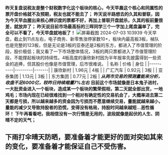 **昨天复盘说税友是整个财税数字化这个板块的核心，今天早晨这个核心和同属性的票开盘价格就不及预期，税友也就不能去了；
昨天说半路想去的久其和普联，因为今天早血腥出来核心辨识度的票都不好，再加上普联开盘就杀，久其的板前量很差，就放弃了；
昨天说目前市场最高标的三晖同学三个一字加上尾盘漏单了，完全可以不看了，今天早盘就地板了！**
![屏幕截图 2024-07-03 103939](https://github.com/kklee888/blog/assets/141330778/ececd50d-9c54-4be6-89c3-48dd84cd7084)
今天早盘，截止到11点左右，电子商务、新零售涨停家数10+，板块内最高板3板，梯队也是完整的123板，但是无论是3板的亚泰还是2板的东方，都进入了市值管理的阶段，股价极低；我又看了一下市场整体情况，3板的两只票都进入了市值管理阶段，不能撑起板块的持续性。4板高度的康欣新村因为半年报率先披露得到一些资金的追捧，但其股价也像是市值管理，后市很难说。
| 名称     | 价格    | 身位  |
|----------|---------|-------|
| 康欣新村 | 1.96元  | 4板   |
| 广汇汽车 | 0.92元  | 3板   |
| 亚泰集团 | 1.13元  | 3板   |
| 东方集团 | 0.77元  | 2板   |
_**从两市交易的预测量能来分析，收盘不足6000亿，较昨日持续缩量7%左右**_
**目前这个市场就像是日本鬼子进村，一大批资金进入一个板块，造成某一个板块的繁荣假相，第二天就全部出货，一地鸡毛；市场内现在已经很难找到一个相对有确定性的交易机会了，大概率进去第二天都是亏损，所以越来越多的资金因为亏损而不愿意继续交易，量能就越来越小，量能的减少又导致持股者的恐慌，变得没有格局，持股时间越来越短…恶性循环！
下午再看看吧，我相信没有一次行情是无用的，波段就像是起伏的人生、阴晴不定的天气；**
## 下雨打伞晴天防晒，要准备着才能更好的面对突如其来的变化，要准备着才能保证自己不受伤害。
